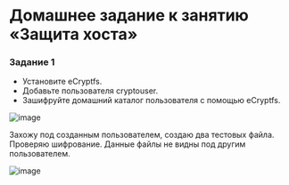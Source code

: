 # Домашнее задание к занятию «Защита хоста»

### Задание 1
- Установите eCryptfs.
- Добавьте пользователя cryptouser.
- Зашифруйте домашний каталог пользователя с помощью eCryptfs.

 ![image](https://github.com/ZelinskiyAN/test-zabbix/assets/149052655/82548663-69de-43a9-bc94-3d8da4ba06c8)

Захожу под созданным пользователем, создаю два тестовых файла.
Проверяю шифрование. Данные файлы не видны под другим пользователем.

![image](https://github.com/ZelinskiyAN/test-zabbix/assets/149052655/74d3a646-6d0d-4b5e-bf1f-077668443c53)

